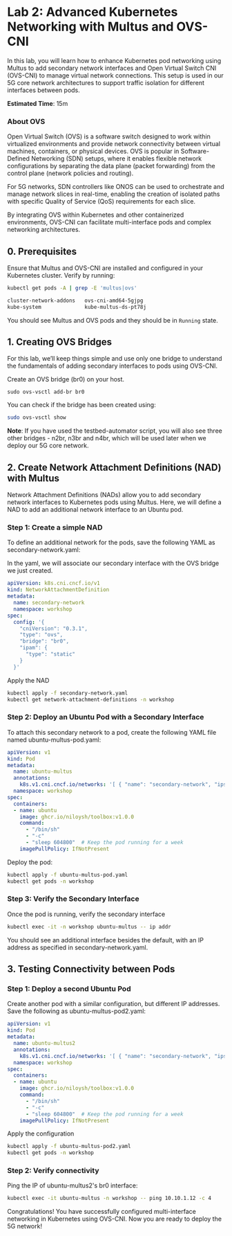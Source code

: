 # Lab 2: Advanced Kubernetes Networking with Multus and OVS-CNI
In this lab, you will learn how to enhance Kubernetes pod networking using Multus to add secondary network interfaces and Open Virtual Switch CNI (OVS-CNI) to manage virtual network connections. This setup is used in our 5G core network architectures to support traffic isolation for different interfaces between pods.

**Estimated Time**: 15m

### About OVS 
Open Virtual Switch (OVS) is a software switch designed to work within virtualized environments and provide network connectivity between virtual machines, containers, or physical devices. OVS is popular in Software-Defined Networking (SDN) setups, where it enables flexible network configurations by separating the data plane (packet forwarding) from the control plane (network policies and routing).

For 5G networks, SDN controllers like ONOS can be used to orchestrate and manage network slices in real-time, enabling the creation of isolated paths with specific Quality of Service (QoS) requirements for each slice.

By integrating OVS within Kubernetes and other containerized environments, OVS-CNI can facilitate multi-interface pods and complex networking architectures.

## 0. Prerequisites
Ensure that Multus and OVS-CNI are installed and configured in your Kubernetes cluster. Verify by running:
```bash
kubectl get pods -A | grep -E 'multus|ovs'

cluster-network-addons   ovs-cni-amd64-5gjpg                                1/1     Running   0          97m
kube-system              kube-multus-ds-pt78j                               1/1     Running   0          98m
```
You should see Multus and OVS pods and they should be in `Running` state.

## 1. Creating OVS  Bridges
For this lab, we’ll keep things simple and use only one bridge to understand the fundamentals of adding secondary interfaces to pods using OVS-CNI.

Create an OVS bridge (br0) on your host.
```
sudo ovs-vsctl add-br br0
```
You can check if the bridge has been created using:
```bash
sudo ovs-vsctl show
```

**Note**: If you have used the testbed-automator script, you will also see three other bridges - n2br, n3br and n4br, which will be used later when we deploy our 5G core network.

## 2. Create Network Attachment Definitions (NAD) with Multus
Network Attachment Definitions (NADs) allow you to add secondary network interfaces to Kubernetes pods using Multus. Here, we will define a NAD to add an additional network interface to an Ubuntu pod.

### Step 1: Create a simple NAD
To define an additional network for the pods, save the following YAML as secondary-network.yaml:

In the yaml, we will associate our secondary interface with the OVS bridge we just created.

```yaml
apiVersion: k8s.cni.cncf.io/v1
kind: NetworkAttachmentDefinition
metadata:
  name: secondary-network
  namespace: workshop
spec:
  config: '{
    "cniVersion": "0.3.1",
    "type": "ovs",
    "bridge": "br0",
    "ipam": {
      "type": "static"
    }
  }'
```

Apply the NAD
```bash
kubectl apply -f secondary-network.yaml
kubectl get network-attachment-definitions -n workshop
```
### Step 2: Deploy an Ubuntu Pod with a Secondary Interface

To attach this secondary network to a pod, create the following YAML file named ubuntu-multus-pod.yaml:

```yaml
apiVersion: v1
kind: Pod
metadata:
  name: ubuntu-multus
  annotations:
    k8s.v1.cni.cncf.io/networks: '[ { "name": "secondary-network", "ips": [ "10.10.1.11/24" ]  } ]'
  namespace: workshop
spec:
  containers:
  - name: ubuntu
    image: ghcr.io/niloysh/toolbox:v1.0.0
    command:
      - "/bin/sh"
      - "-c"
      - "sleep 604800"  # Keep the pod running for a week
    imagePullPolicy: IfNotPresent
```

Deploy the pod:

```bash
kubectl apply -f ubuntu-multus-pod.yaml
kubectl get pods -n workshop
```

### Step 3: Verify the Secondary Interface
Once the pod is running, verify the secondary interface
```bash
kubectl exec -it -n workshop ubuntu-multus -- ip addr
```
You should see an additional interface besides the default, with an IP address as specified in secondary-network.yaml.

## 3. Testing Connectivity between Pods

### Step 1: Deploy a second Ubuntu Pod
Create another pod with a similar configuration, but different IP addresses. Save the following as ubuntu-multus-pod2.yaml:


```yaml
apiVersion: v1
kind: Pod
metadata:
  name: ubuntu-multus2
  annotations:
    k8s.v1.cni.cncf.io/networks: '[ { "name": "secondary-network", "ips": ["10.10.1.12/24"] } ]'
  namespace: workshop
spec:
  containers:
  - name: ubuntu
    image: ghcr.io/niloysh/toolbox:v1.0.0
    command:
      - "/bin/sh"
      - "-c"
      - "sleep 604800"  # Keep the pod running for a week
    imagePullPolicy: IfNotPresent
```
Apply the configuration
```bash
kubectl apply -f ubuntu-multus-pod2.yaml
kubectl get pods -n workshop
```

### Step 2: Verify connectivity

Ping the IP of ubuntu-multus2's br0 interface:
```bash
kubectl exec -it ubuntu-multus -n workshop -- ping 10.10.1.12 -c 4
```

Congratulations! You have successfully configured multi-interface networking in Kubernetes using OVS-CNI. Now you are ready to deploy the 5G network!

